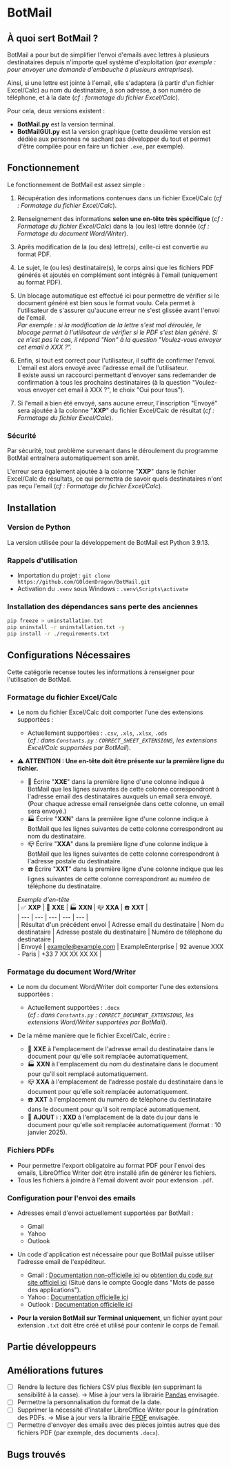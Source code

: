 # BotMail
## À quoi sert BotMail ?
BotMail a pour but de simplifier l'envoi d'emails avec lettres à plusieurs destinataires depuis n'importe quel système d'exploitation (*par exemple : pour envoyer une demande d'embauche à plusieurs entreprises*).

Ainsi, si une lettre est jointe à l'email, elle s'adaptera (à partir d'un fichier Excel/Calc) au nom du destinataire, à son adresse, à son numéro de téléphone, et à la date (*cf : formatage du fichier Excel/Calc*).

Pour cela, deux versions existent :  
- **BotMail.py** est la version terminal.  
- **BotMailGUI.py** est la version graphique (cette deuxième version est dédiée aux personnes ne sachant pas développer du tout et permet d'être compilée pour en faire un fichier `.exe`, par exemple).

## Fonctionnement 
Le fonctionnement de BotMail est assez simple :  

1. Récupération des informations contenues dans un fichier Excel/Calc (*cf : Formatage du fichier Excel/Calc*).  

2. Renseignement des informations **selon une en-tête très spécifique** (*cf : Formatage du fichier Excel/Calc*) dans la (ou les) lettre donnée (*cf : Formatage du document Word/Writer*).  

3. Après modification de la (ou des) lettre(s), celle-ci est convertie au format PDF.  

4. Le sujet, le (ou les) destinataire(s), le corps ainsi que les fichiers PDF générés et ajoutés en complément sont intégrés à l'email (uniquement au format PDF).  

5. Un blocage automatique est effectué ici pour permettre de vérifier si le document généré est bien sous le format voulu. Cela permet à l'utilisateur de s'assurer qu'aucune erreur ne s'est glissée avant l'envoi de l'email.  
   *Par exemple : si la modification de la lettre s'est mal déroulée, le blocage permet à l'utilisateur de vérifier si le PDF s'est bien généré. Si ce n'est pas le cas, il répond "Non" à la question "Voulez-vous envoyer cet email à XXX ?".*  

6. Enfin, si tout est correct pour l'utilisateur, il suffit de confirmer l'envoi. L'email est alors envoyé avec l'adresse email de l'utilisateur.  
   Il existe aussi un raccourci permettant d'envoyer sans redemander de confirmation à tous les prochains destinataires (à la question "Voulez-vous envoyer cet email à XXX ?", le choix "Oui pour tous").  

7. Si l'email a bien été envoyé, sans aucune erreur, l'inscription "Envoyé" sera ajoutée à la colonne "**XXP**" du fichier Excel/Calc de résultat (*cf : Formatage du fichier Excel/Calc*).

### Sécurité
Par sécurité, tout problème survenant dans le déroulement du programme BotMail entraînera automatiquement son arrêt.  

L'erreur sera également ajoutée à la colonne "**XXP**" dans le fichier Excel/Calc de résultats, ce qui permettra de savoir quels destinataires n'ont pas reçu l'email (*cf : Formatage du fichier Excel/Calc*).

## Installation
### Version de Python
La version utilisée pour la développement de BotMail est Python 3.9.13.

### Rappels d'utilisation
- Importation du projet  : 
`git clone https://github.com/G0ldenDragon/BotMail.git`
- Activation du `.venv` sous Windows : `.venv\Scripts\activate`

### Installation des dépendances sans perte des anciennes
``` Bash 
pip freeze > uninstallation.txt
pip uninstall -r uninstallation.txt -y
pip install -r ./requirements.txt
```

## Configurations Nécessaires  
Cette catégorie recense toutes les informations à renseigner pour l'utilisation de BotMail.  

### Formatage du fichier Excel/Calc  
- Le nom du fichier Excel/Calc doit comporter l'une des extensions supportées :  
    - Actuellement supportées : `.csv`, `.xls`, `.xlsx`, `.ods`  
    (*cf : dans `Constants.py` : `CORRECT_SHEET_EXTENSIONS`, les extensions Excel/Calc supportées par BotMail*).  

- ⚠️ **ATTENTION : Une en-tête doit être présente sur la première ligne du fichier.**  
    - 📧 Écrire "**XXE**" dans la première ligne d'une colonne indique à BotMail que les lignes suivantes de cette colonne correspondront à l'adresse email des destinataires auxquels un email sera envoyé. (Pour chaque adresse email renseignée dans cette colonne, un email sera envoyé.)  
    - 🏭 Écrire "**XXN**" dans la première ligne d'une colonne indique à BotMail que les lignes suivantes de cette colonne correspondront au nom du destinataire.  
    - 📪 Écrire "**XXA**" dans la première ligne d'une colonne indique à BotMail que les lignes suivantes de cette colonne correspondront à l'adresse postale du destinataire.  
    - ☎️ Écrire "**XXT**" dans la première ligne d'une colonne indique que les lignes suivantes de cette colonne correspondront au numéro de téléphone du destinataire.  

    *Exemple d'en-tête*  
    | ✅ **XXP** | 📧 **XXE** | 🏭 **XXN** | 📪 **XXA** | ☎️ **XXT** |  
    | --- | --- | --- | --- | --- |  
    | Résultat d'un précédent envoi | Adresse email du destinataire | Nom du destinataire | Adresse postale du destinataire | Numéro de téléphone du destinataire |  
    | Envoyé | example@example.com | ExampleEnterprise | 92 avenue XXX - Paris | +33 7 XX XX XX XX |

### Formatage du document Word/Writer  
- Le nom du document Word/Writer doit comporter l'une des extensions supportées :  
    - Actuellement supportées : `.docx`  
    (*cf : dans `Constants.py` : `CORRECT_DOCUMENT_EXTENSIONS`, les extensions Word/Writer supportées par BotMail*).  

- De la même manière que le fichier Excel/Calc, écrire :  
    - 📧 **XXE** à l'emplacement de l'adresse email du destinataire dans le document pour qu'elle soit remplacée automatiquement.  
    - 🏭 **XXN** à l'emplacement du nom du destinataire dans le document pour qu'il soit remplacé automatiquement.  
    - 📪 **XXA** à l'emplacement de l'adresse postale du destinataire dans le document pour qu'elle soit remplacée automatiquement.  
    - ☎️ **XXT** à l'emplacement du numéro de téléphone du destinataire dans le document pour qu'il soit remplacé automatiquement.  
    - 📅 **AJOUT** ℹ️ : **XXD** à l'emplacement de la date du jour dans le document pour qu'elle soit remplacée automatiquement (format : 10 janvier 2025).  

### Fichiers PDFs  
- Pour permettre l'export obligatoire au format PDF pour l'envoi des emails, LibreOffice Writer doit être installé afin de générer les fichiers.  
- Tous les fichiers à joindre à l'email doivent avoir pour extension `.pdf`.  

### Configuration pour l'envoi des emails  
- Adresses email d'envoi actuellement supportées par BotMail :  
    - Gmail  
    - Yahoo  
    - Outlook  

- Un code d'application est nécessaire pour que BotMail puisse utiliser l'adresse email de l'expéditeur.  
    - Gmail : [Documentation non-officielle ici](https://www.go-soft.ch/index.php/faq-generalites/136-creer-un-mot-de-passe-d-application-sur-google) ou [obtention du code sur site officiel ici](https://myaccount.google.com/apppasswords) (Situé dans le compte Google dans "Mots de passe des applications").
    - Yahoo : [Documentation officielle ici](https://fr.aide.yahoo.com/kb/G%C3%A9n%C3%A9rer-et-g%C3%A9rer-des-mots-de-passe-d%E2%80%99application-tierce-sln15241.html?guccounter=1)
    - Outlook : [Documentation officielle ici](https://support.microsoft.com/fr-fr/account-billing/cr%C3%A9er-des-mots-de-passe-d-application-%C3%A0-partir-de-la-page-informations-de-s%C3%A9curit%C3%A9-aper%C3%A7u-d8bc744a-ce3f-4d4d-89c9-eb38ab9d4137)

- **Pour la version BotMail sur Terminal uniquement**, un fichier ayant pour extension `.txt` doit être créé et utilisé pour contenir le corps de l'email.

## Partie développeurs
<!-- ### Constantes à définir pour l'utilisation du mode terminal
#### Fichier Excel/Calc
- FILE_SHEET_PATH : Le chemin d'accès vers un fichier ".csv" respectant la configuration nécessaire.
    ``` Python
    r"path/to/Adresses.csv"
    ```

#### Document Word/Writer
- MOTIVATION_LETTER_PATH : Le chemin d'accès vers la lettre de motivation ".docx" respectant la configuration nécessaire.
    ``` Python
    r"path/to/Lettre de Motivation.docx"
    ```

- MOTIVATION_LETTER_PATH_FINAL : La définition du nom de la lettre de motivation modifiée ".docx" respectant la configuration nécessaire.
    ``` Python
    r"Lettre de Motivation Finale.docx"
    ```

#### Documents PDF
- LIBRE_OFFICE_PATH = 
    ``` Python
    r"path\to\LibreOffice\program\soffice.exe"
    ```

- MOTIVATION_LETTER_PATH_PDF : La définition du nom de la lettre de motivation imprimer ".pdf" respectant la configuration nécessaire.
    ``` Python
    r"Lettre de Motivation Imprimer.pdf"
    ```

- Les chemins d'accès vers les fichiers PDFs à joindre avec le nom à utiliser en JSON.
    ``` Python (JSON)
    PDFFILES = {
        MOTIVATION_LETTER_PATH_PDF : MOTIVATION_LETTER_PATH_PDF,
        r"path/to/the/file.pdf" : r"name of the attachment.pdf",
        r"second/path/to/the/file.pdf" : r"name of the second attachment.pdf"
    }
    ```

#### Partie Email
- MDP_APPLICATION : Le code d'application générer par l'adresse mail de l'envoyeur
    ``` Python
    r"some thing here code"
    ```

- EMAIL_SENDER : Email de l'envoyeur 
    ``` Python
    r"example.email@gmail.com"
    ```

- EMAIL_CONTENT_PATH : Contenu du mail
    ``` Python
    r"path/to/the.Message.txt"
    ```

- EMAIL_SUBJECT : Sujet du mail
    ``` Python
    r"Candidature Spontanée pour Job Étudiant"
    ``` -->

## Améliorations futures
- [ ] Rendre la lecture des fichiers CSV plus flexible (en supprimant la sensibilité à la casse). → Mise à jour vers la librairie [Pandas](https://pypi.org/project/pandas/) envisagée.
- [ ] Permettre la personnalisation du format de la date.
- [ ] Supprimer la nécessité d'installer LibreOffice Writer pour la génération des PDFs. → Mise à jour vers la librairie [FPDF](https://pyfpdf.github.io/fpdf2/) envisagée.
- [ ] Permettre d'envoyer des emails avec des pièces jointes autres que des fichiers PDF (par exemple, des documents `.docx`).

## Bugs trouvés